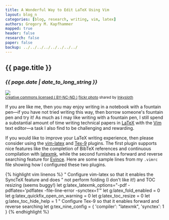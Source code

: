 ```yaml
---
title: A Wonderful Way to Edit LaTeX Using Vim 
layout: blog_n
categories: [blog, research, writing, vim, latex]
authors: Gregory M. Kapfhammer
mapped: true 
header: false 
research: false 
paper: false
backup: ../../../../../../../../
---
```


## {{ page.title }}
### <em>{{ page.date | date_to_long_string }}</em>

<a title="cap & nib" href="http://flickr.com/photos/mysight/8663830964"><img class="img-responsive-tight" src="http://farm9.static.flickr.com/8254/8663830964_76117e9b4b_z.jpg" /></a><br /><small><a href="http://creativecommons.org/licenses/by-nc-nd/2.0/">creative commons licensed ( BY-NC-ND )</a> <a title="cap & nib" href="http://flickr.com/photos/mysight/8663830964">flickr photo</a> shared by <a href="http://flickr.com/people/mysight">Inkysloth</a></small>

If you are like me, then you may enjoy writing in a notebook with a fountain pen&mdash;if you have not tried writing
this way, then borrow someone's fountain pen and try it! As much as I may like writing with a fountain pen, I
still spend a substantial amount of time writing technical papers in [LaTeX](http://www.latex-project.org/) with the
[Vim](http://www.vim.org/) text editor&mdash;a task I also find to be challenging and rewarding. 

If you would like to improve your LaTeX writing experience, then please consider using the
[vim-latex](https://github.com/lervag/vim-latex) and [Tex-9](https://github.com/vim-scripts/TeX-9/) plugins.  The first
plugin supports nice features like the completion of BibTeX references and continuous compilation with
[latexmk](http://users.phys.psu.edu/~collins/software/latexmk-jcc/), while the second furnishes a forward and reverse
searching feature for [Evince](https://wiki.gnome.org/Apps/Evince).  Here are some sample lines from my
<code>.vimrc</code> file showing how I configured these two plugins. 

{% highlight vim linenos %}
" Configure vim-latex so that it enables the SyncTeX feature and does 
" not perform folding (I don't like it!) and TOC resizing (seems buggy!)
let g:latex_latexmk_options="-pdf -pdflatex='pdflatex -file-line-error -synctex=1'"
let g:latex_fold_enabled = 0
let g:latex_quickfix_open_on_warning = 0
let g:latex_toc_resize = 0
let g:latex_toc_hide_help = 1
" Configure Tex-9 so that it enables forward and reverse searching
let g:tex_nine_config = {
            \'compiler': "latexmk",
            \'synctex': 1
            \}
{% endhighlight %}
